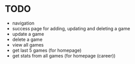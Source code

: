 # TODO
- navigation
- success page for adding, updating and deleting a game
- update a game
- delete a game
- view all games
- get last 5 games (for homepage)
- get stats from all games (for homepage (career))